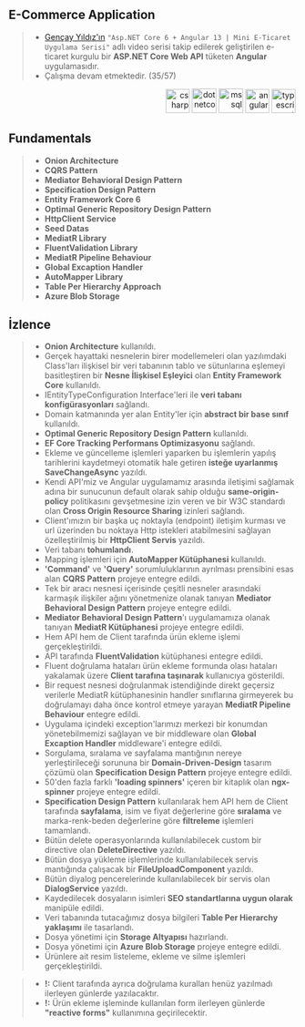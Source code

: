 ## E-Commerce Application
> * [Gençay Yıldız'ın](https://www.youtube.com/c/Gen%C3%A7ayY%C4%B1ld%C4%B1z/featured) `"Asp.NET Core 6 + Angular 13 | Mini E-Ticaret Uygulama Serisi"` adlı video serisi takip edilerek geliştirilen e-ticaret kurgulu bir **ASP.NET Core Web API** tüketen **Angular** uygulamasıdır.
> * Çalışma devam etmektedir. (35/57)

<p align="right">
        <a href="https://docs.microsoft.com/en-us/dotnet/csharp/" target="_blank"> <img src="https://cdn.jsdelivr.net/gh/devicons/devicon/icons/csharp/csharp-original.svg" alt="csharp" width="42" height="42"/></a>
        <a href="https://dotnet.microsoft.com/" target="_blank"> <img src="https://cdn.jsdelivr.net/gh/devicons/devicon/icons/dotnetcore/dotnetcore-original.svg" alt="dotnetcore" width="43" height="43"/></a>
        <a href="https://www.microsoft.com/en-us/sql-server" target="_blank" rel="noreferrer"> <img src="https://www.svgrepo.com/show/303229/microsoft-sql-server-logo.svg" alt="mssql" width="43" height="43"/></a>
        <a href="https://angular.io/" target="_blank"> <img src="https://cdn.jsdelivr.net/gh/devicons/devicon/icons/angularjs/angularjs-original.svg" alt="angular" width="42" height="42"/></a>
        <a href="https://www.typescriptlang.org/" target="_blank"><img src="https://cdn.jsdelivr.net/gh/devicons/devicon/icons/typescript/typescript-original.svg" alt="typescript" width="42" height="42"/></a>
</p>

## Fundamentals
> * **Onion Architecture**
> * **CQRS Pattern**
> * **Mediator Behavioral Design Pattern**
> * **Specification Design Pattern**
> * **Entity Framework Core 6**
> * **Optimal Generic Repository Design Pattern**
> * **HttpClient Service**
> * **Seed Datas**
> * **MediatR Library**
> * **FluentValidation Library**
> * **MediatR Pipeline Behaviour**
> * **Global Excaption Handler**
> * **AutoMapper Library**
> * **Table Per Hierarchy Approach**
> * **Azure Blob Storage**


## İzlence
> * **Onion Architecture** kullanıldı.
> * Gerçek hayattaki nesnelerin birer modellemeleri olan yazılımdaki Class'ları ilişkisel bir veri tabanının tablo ve sütunlarına eşlemeyi basitleştiren bir **Nesne İlişkisel Eşleyici** olan **Entity Framework Core** kullanıldı.
> * IEntityTypeConfiguration Interface'leri ile **veri tabanı konfigürasyonları** sağlandı.
> * Domain katmanında yer alan Entity'ler için **abstract bir base sınıf** kullanıldı.
> * **Optimal Generic Repository Design Pattern** kullanıldı.
> * **EF Core Tracking Performans Optimizasyonu** sağlandı.
> * Ekleme ve güncelleme işlemleri yaparken bu işlemlerin yapılış tarihlerini kaydetmeyi otomatik hale getiren **isteğe uyarlanmış SaveChangeAsync** yazıldı.
> * Kendi API'miz ve Angular uygulamamız arasında iletişimi sağlamak adına bir sunucunun default olarak sahip olduğu **same-origin-policy** politikasını gevşetmesine izin veren ve bir W3C standardı olan **Cross Origin Resource Sharing** izinleri sağlandı.
> * Client'ımızın bir başka uç noktayla (endpoint) iletişim kurması ve url üzerinden bu noktaya Http istekleri atabilmesini sağlayan özelleştirilmiş bir **HttpClient Servis** yazıldı.
> * Veri tabanı **tohumlandı**.
> * Mapping işlemleri için **AutoMapper Kütüphanesi** kullanıldı.
> * **'Command'** ve **'Query'** sorumluluklarının ayrılması prensibini esas alan **CQRS Pattern** projeye entegre edildi.
> * Tek bir aracı nesnesi içerisinde çeşitli nesneler arasındaki karmaşık ilişkiler ağını yönetmenize olanak tanıyan **Mediator Behavioral Design Pattern** projeye entegre edildi.
> * **Mediator Behavioral Design Pattern**'ı uygulamamıza olanak tanıyan **MediatR Kütüphanesi** projeye entegre edildi.
> * Hem API hem de Client tarafında ürün ekleme işlemi gerçekleştirildi.
> * API tarafında **FluentValidation** kütüphanesi entegre edildi.
> * Fluent doğrulama hataları ürün ekleme formunda olası hataları yakalamak üzere **Client tarafına taşınarak** kullanıcıya gösterildi.
> * Bir request nesnesi doğrulanmak istendiğinde direkt geçersiz verilerle MediatR kütüphanesinin handler sınıflarına girmeyerek bu doğrulamayı daha önce kontrol etmeye yarayan **MediatR Pipeline Behaviour** entegre edildi.
> * Uygulama içindeki exception'larımızı merkezi bir konumdan yönetebilmemizi sağlayan ve bir middleware olan **Global Excaption Handler** middleware'i entegre edildi.
> * Sorgulama, sıralama ve sayfalama mantığının nereye yerleştirileceği sorununa bir **Domain-Driven-Design** tasarım çözümü olan **Specification Design Pattern** projeye entegre edildi.
> * 50'den fazla farklı **'loading spinners'** içeren bir kitaplık olan **ngx-spinner** projeye entegre edildi.
> * **Specification Design Pattern** kullanılarak hem API hem de Client tarafında **sayfalama**, isim ve fiyat değerlerine göre **sıralama** ve marka-renk-beden değerlerine göre **filtreleme** işlemleri tamamlandı.
> * Bütün delete operasyonlarında kullanılabilecek custom bir directive olan **DeleteDirective** yazıldı.
> * Bütün dosya yükleme işlemlerinde kullanılabilecek servis mantığında çalışacak bir **FileUploadComponent** yazıldı.
> * Bütün diyalog pencerelerinde kullanılabilecek bir servis olan **DialogService** yazıldı.
> * Kaydedilecek dosyaların isimleri **SEO standartlarına uygun olarak** manipüle edildi.
> * Veri tabanında tutacağımız dosya bilgileri **Table Per Hierarchy yaklaşımı** ile tasarlandı.
> * Dosya yönetimi için **Storage Altyapısı** hazırlandı.
> * Dosya yönetimi için **Azure Blob Storage** projeye entegre edildi.
> * Ürünlere ait resim listeleme, ekleme ve silme işlemleri gerçekleştirildi.

> * **!:** Client tarafında ayrıca doğrulama kuralları henüz yazılmadı ilerleyen günlerde yazılacaktır.
> * **!:** Ürün ekleme işleminde kullanılan form ilerleyen günlerde **"reactive forms"** kullanımına geçirilecektir.